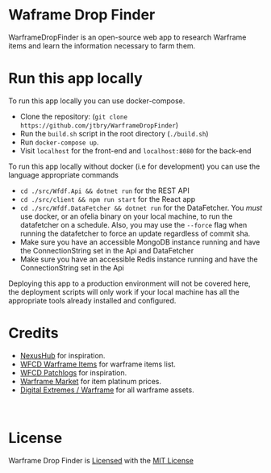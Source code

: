 # Waframe Drop Finder

WarframeDropFinder is an open-source web app to research Warframe items and learn the information necessary to farm them.
<br />

# Run this app locally

To run this app locally you can use docker-compose.

- Clone the repository: (`git clone https://github.com/jtbry/WarframeDropFinder`)
- Run the `build.sh` script in the root directory (`./build.sh`)
- Run `docker-compose up`.
- Visit `localhost` for the front-end and `localhost:8080` for the back-end

To run this app locally without docker (i.e for development) you can use the language appropriate commands

- `cd ./src/Wfdf.Api && dotnet run` for the REST API
- `cd ./src/client && npm run start` for the React app
- `cd ./src/Wfdf.DataFetcher && dotnet run` for the DataFetcher. You _must_ use docker, or an ofelia binary on your local machine, to run the datafetcher on a schedule. Also, you may use the `--force` flag when running the datafetcher to force an update regardless of commit sha.
- Make sure you have an accessible MongoDB instance running and have the ConnectionString set in the Api and DataFetcher
- Make sure you have an accessible Redis instance running and have the ConnectionString set in the Api

Deploying this app to a production environment will not be covered here, the deployment scripts will only work if your local machine has all the appropriate tools already installed and configured.
<br />

# Credits

- [NexusHub](https://github.com/nexus-devs/NexusHub) for inspiration.
- [WFCD Warframe Items](https://github.com/WFCD/warframe-items) for warframe items list.
- [WFCD Patchlogs](https://github.com/WFCD/warframe-patchlogs) for inspiration.
- [Warframe Market](https://warframe.market/) for item platinum prices.
- [Digital Extremes / Warframe](https://www.warframe.com/landing) for all warframe assets.

<br />

# License

Warframe Drop Finder is [Licensed](/LICENSE) with the [MIT License](https://spdx.org/licenses/MIT.html)
